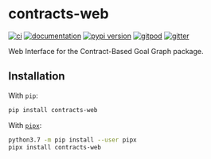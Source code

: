 # contracts-web

[![ci](https://github.com/pierg/contracts-web/workflows/ci/badge.svg)](https://github.com/pierg/contracts-web/actions?query=workflow%3Aci)
[![documentation](https://img.shields.io/badge/docs-mkdocs%20material-blue.svg?style=flat)](https://pierg.github.io/contracts-web/)
[![pypi version](https://img.shields.io/pypi/v/contracts-web.svg)](https://pypi.org/project/contracts-web/)
[![gitpod](https://img.shields.io/badge/gitpod-workspace-blue.svg?style=flat)](https://gitpod.io/#https://github.com/pierg/contracts-web)
[![gitter](https://badges.gitter.im/join%20chat.svg)](https://gitter.im/contracts-web/community)

Web Interface for the Contract-Based Goal Graph package.

## Installation

With `pip`:
```bash
pip install contracts-web
```

With [`pipx`](https://github.com/pipxproject/pipx):
```bash
python3.7 -m pip install --user pipx
pipx install contracts-web
```

